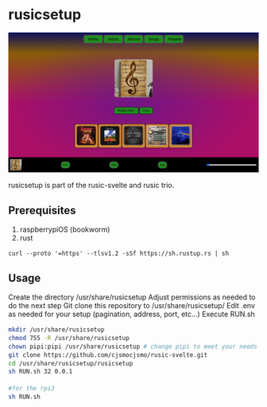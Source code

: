 # rusicsetup

![Project Screenshot](screenshot.png "width=450px")

rusicsetup is part of the rusic-svelte and rusic trio.


## Prerequisites

1. raspberrypiOS (bookworm)
2. rust

```
curl --proto '=https' --tlsv1.2 -sSf https://sh.rustup.rs | sh
```


## Usage

Create the directory /usr/share/rusicsetup
Adjust permissions as needed to do the next step
Git clone this repository to /usr/share/rusicsetup/
Edit .env as needed for your setup (pagination, address, port, etc...)
Execute RUN.sh


```bash
mkdir /usr/share/rusicsetup
chmod 755 -R /usr/share/rusicsetup
chown pipi:pipi /usr/share/rusicsetup # change pipi to meet your needs
git clone https://github.com/cjsmocjsmo/rusic-svelte.git
cd /usr/share/rusicsetup/rusicsetup
sh RUN.sh 32 0.0.1

#for the rpi3
sh RUN.sh

```